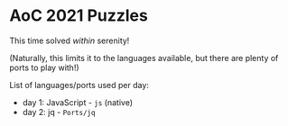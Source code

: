 # AoC 2021 Puzzles

This time solved _within_ serenity!

(Naturally, this limits it to the languages available, but there are plenty of ports to play with!)

List of languages/ports used per day:
- day 1: JavaScript - `js` (native)
- day 2: jq - `Ports/jq`
